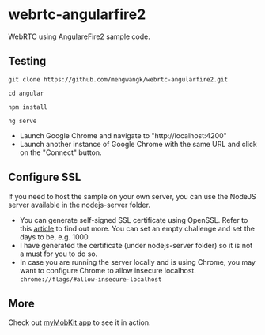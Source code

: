 # webrtc-angularfire2

WebRTC using AngulareFire2 sample code.

## Testing

`git clone https://github.com/mengwangk/webrtc-angularfire2.git`

`cd angular`

`npm install`

`ng serve`

- Launch Google Chrome and navigate to "http://localhost:4200"
- Launch another instance of Google Chrome with the same URL and click on the "Connect" button.


## Configure SSL

If you need to host the sample on your own server, you can use the NodeJS server available in the nodejs-server folder.

- You can generate self-signed SSL certificate using OpenSSL. Refer to this [article](https://gaboesquivel.com/blog/2014/nodejs-https-and-ssl-certificate-for-development/) to find out more. You can set an empty challenge and set the days to be, e.g. 1000.
- I have generated the certificate (under nodejs-server folder) so it is not a must for you to do so.
- In case you are running the server locally and is using Chrome, you may want to configure Chrome to allow insecure localhost.
`chrome://flags/#allow-insecure-localhost`


## More

Check out [myMobKit app](https://play.google.com/store/apps/details?id=com.mymobkit&hl=en) to see it in action.